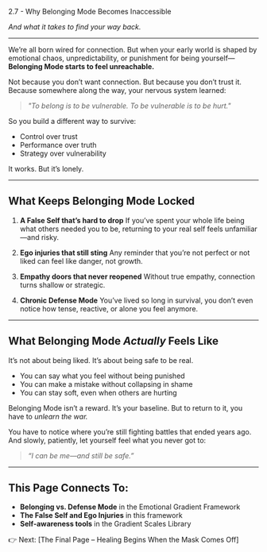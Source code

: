 2.7 - Why Belonging Mode Becomes Inaccessible


*And what it takes to find your way back.*

---

We’re all born wired for connection.
But when your early world is shaped by emotional chaos, unpredictability, or punishment for being yourself—
**Belonging Mode starts to feel unreachable.**

Not because you don’t want connection.
But because you don’t trust it.
Because somewhere along the way, your nervous system learned:

> *"To belong is to be vulnerable. To be vulnerable is to be hurt."*

So you build a different way to survive:

* Control over trust
* Performance over truth
* Strategy over vulnerability

It works.
But it’s lonely.

---

## What Keeps Belonging Mode Locked

1. **A False Self that’s hard to drop**
   If you’ve spent your whole life being what others needed you to be,
   returning to your real self feels unfamiliar—and risky.

2. **Ego injuries that still sting**
   Any reminder that you’re not perfect or not liked can feel like danger,
   not growth.

3. **Empathy doors that never reopened**
   Without true empathy, connection turns shallow or strategic.

4. **Chronic Defense Mode**
   You’ve lived so long in survival, you don’t even notice how tense, reactive, or alone you feel anymore.

---

## What Belonging Mode *Actually* Feels Like

It’s not about being liked.
It’s about being safe to be real.

* You can say what you feel without being punished
* You can make a mistake without collapsing in shame
* You can stay soft, even when others are hurting

Belonging Mode isn’t a reward.
It’s your baseline.
But to return to it, you have to *unlearn the war.*

You have to notice where you’re still fighting battles that ended years ago.
And slowly, patiently, let yourself feel what you never got to:

> *“I can be me—and still be safe.”*

---

## This Page Connects To:

* **Belonging vs. Defense Mode** in the Emotional Gradient Framework
* **The False Self and Ego Injuries** in this framework
* **Self-awareness tools** in the Gradient Scales Library

👉 Next: \[The Final Page – Healing Begins When the Mask Comes Off]
